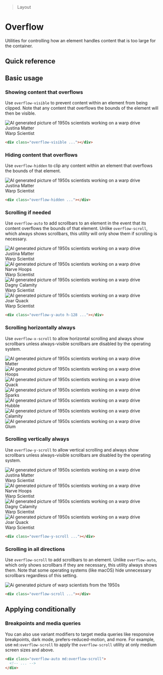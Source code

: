 > Layout

# Overflow

Utilities for controlling how an element handles content that is too large for the container.

## Quick reference

<qr-table />

## Basic usage

### Showing content that overflows
Use `overflow-visible` to prevent content within an element from being clipped. Note that any content that overflows the bounds of the element will then be visible.

<example-container>
  <div class="ex-inner-box overflow-visible">
   <div class="flex items-center relative">
      <img src="/classes/matter.jpg" class="absolute object-cover h-128 -ml-48 rounded-full" alt="AI generated picture of 1950s scientists working on a warp drive" />
      <div class="pl-112">
        <div class="font-bold">Justina Matter</div>
        <span>Warp Scientist</span>
      </div>
    </div>
  </div>
</example-container>

```html
<div class="overflow-visible ..."></div>
```

### Hiding content that overflows
Use `overflow-hidden` to clip any content within an element that overflows the bounds of that element.

<example-container>
  <div class="ex-inner-box overflow-hidden">
    <div class="flex items-center relative">
      <img src="/classes/matter.jpg" class="absolute object-cover h-128 -ml-48 rounded-full" alt="AI generated picture of 1950s scientists working on a warp drive" />
      <div class="pl-112">
        <div class="font-bold">Justina Matter</div>
        <span>Warp Scientist</span>
      </div>
    </div>
  </div>
</example-container>

```html
<div class="overflow-hidden ..."></div>
```

### Scrolling if needed
Use `overflow-auto` to add scrollbars to an element in the event that its content overflows the bounds of that element. Unlike `overflow-scroll`, which always shows scrollbars, this utility will only show them if scrolling is necessary.

<example-container>
  <div class="ex-inner-box overflow-y-auto p-0 divide-y h-128">
    <div class="flex items-center p-16">
      <img src="/classes/matter.jpg" class="object-cover h-48 mr-16 rounded-full" alt="AI generated picture of 1950s scientists working on a warp drive" />
      <div>
        <div class="font-bold">Justina Matter</div>
        Warp Scientist
      </div>
    </div>
    <div class="flex items-center p-16">
      <img src="/classes/profile1.jpg" class="object-cover h-48 mr-16 rounded-full" alt="AI generated picture of 1950s scientists working on a warp drive" />
      <div>
        <div class="font-bold">Narve Hoops</div>
        Warp Scientist
      </div>
    </div>
    <div class="flex items-center p-16">
      <img src="/classes/profile5.jpg" class="object-cover h-48 mr-16 rounded-full" alt="AI generated picture of 1950s scientists working on a warp drive" />
      <div>
        <div class="font-bold">Dagny Calamity</div>
        Warp Scientist
      </div>
    </div>
    <div class="flex items-center p-16">
      <img src="/classes/profile2.jpg" class="object-cover h-48 mr-16 rounded-full" alt="AI generated picture of 1950s scientists working on a warp drive" />
      <div>
        <div class="font-bold">Joar Quack</div>
        Warp Scientist
      </div>
    </div>
  </div>
</example-container>

```html
<div class="overflow-y-auto h-128 ..."></div>
```

### Scrolling horizontally always
Use `overflow-x-scroll` to allow horizontal scrolling and always show scrollbars unless always-visible scrollbars are disabled by the operating system.

<example-container>
  <div class="ex-inner-box overflow-x-scroll max-w-[400] flex gap-24">
    <div class="flex flex-col items-center gap-8 p-12 w-128 shrink-0">
      <img src="/classes/matter.jpg" class="rounded-full" alt="AI generated picture of 1950s scientists working on a warp drive" />
      <div class="font-bold">Matter</div>
    </div>
    <div class="flex flex-col items-center gap-8 p-12 w-128 shrink-0">
      <img src="/classes/profile1.jpg" class="rounded-full" alt="AI generated picture of 1950s scientists working on a warp drive" />
      <div class="font-bold">Hoops</div>
    </div>
    <div class="flex flex-col items-center gap-8 p-12 w-128 shrink-0">
      <img src="/classes/profile2.jpg" class="rounded-full" alt="AI generated picture of 1950s scientists working on a warp drive" />
      <div class="font-bold">Quack</div>
    </div>
    <div class="flex flex-col items-center gap-8 p-12 w-128 shrink-0">
      <img src="/classes/profile3.jpg" class="rounded-full" alt="AI generated picture of 1950s scientists working on a warp drive" />
      <div class="font-bold">Sparks</div>
    </div>
    <div class="flex flex-col items-center gap-8 p-12 w-128 shrink-0">
      <img src="/classes/profile4.jpg" class="rounded-full" alt="AI generated picture of 1950s scientists working on a warp drive" />
      <div class="font-bold">Hubble</div>
    </div>
    <div class="flex flex-col items-center gap-8 p-12 w-128 shrink-0">
      <img src="/classes/profile5.jpg" class="rounded-full" alt="AI generated picture of 1950s scientists working on a warp drive" />
      <div class="font-bold">Calamity</div>
    </div>
    <div class="flex flex-col items-center gap-8 p-12 w-128 shrink-0">
      <img src="/classes/profile6.jpg" class="rounded-full" alt="AI generated picture of 1950s scientists working on a warp drive" />
      <div class="font-bold">Glum</div>
    </div>
  </div>
</example-container>

### Scrolling vertically always
Use `overflow-y-scroll` to allow vertical scrolling and always show scrollbars unless always-visible scrollbars are disabled by the operating system.

<example-container>
  <div class="ex-inner-box overflow-y-scroll p-0 divide-y h-128">
    <div class="flex items-center p-16">
      <img src="/classes/matter.jpg" class="object-cover h-48 mr-16 rounded-full" alt="AI generated picture of 1950s scientists working on a warp drive" />
      <div>
        <div class="font-bold">Justina Matter</div>
        Warp Scientist
      </div>
    </div>
    <div class="flex items-center p-16">
      <img src="/classes/profile1.jpg" class="object-cover h-48 mr-16 rounded-full" alt="AI generated picture of 1950s scientists working on a warp drive" />
      <div>
        <div class="font-bold">Narve Hoops</div>
        Warp Scientist
      </div>
    </div>
    <div class="flex items-center p-16">
      <img src="/classes/profile5.jpg" class="object-cover h-48 mr-16 rounded-full" alt="AI generated picture of 1950s scientists working on a warp drive" />
      <div>
        <div class="font-bold">Dagny Calamity</div>
        Warp Scientist
      </div>
    </div>
    <div class="flex items-center p-16">
      <img src="/classes/profile2.jpg" class="object-cover h-48 mr-16 rounded-full" alt="AI generated picture of 1950s scientists working on a warp drive" />
      <div>
        <div class="font-bold">Joar Quack</div>
        Warp Scientist
      </div>
    </div>
  </div>
</example-container>

```html
<div class="overflow-y-scroll ..."></div>
```

### Scrolling in all directions
Use `overflow-scroll` to add scrollbars to an element. Unlike `overflow-auto`, which only shows scrollbars if they are necessary, this utility always shows them. Note that some operating systems (like macOS) hide unnecessary scrollbars regardless of this setting.

<example-container>
  <div class="ex-inner-box overflow-scroll p-0 h-[200] max-w-none">
    <img src="/classes/50s-scientists.jpg" class="max-w-none" alt="Ai generated picture of warp scientists from the 1950s">
  </div>
</example-container>

```html
<div class="overflow-scroll ..."></div>
```

## Applying conditionally

### Breakpoints and media queries
You can also use variant modifiers to target media queries like responsive breakpoints, dark mode, prefers-reduced-motion, and more. For example, use `md:overflow-scroll` to apply the `overflow-scroll` utility at only medium screen sizes and above.

```html
<div class="overflow-auto md:overflow-scroll">
  <!-- ... -->
</div>
```
